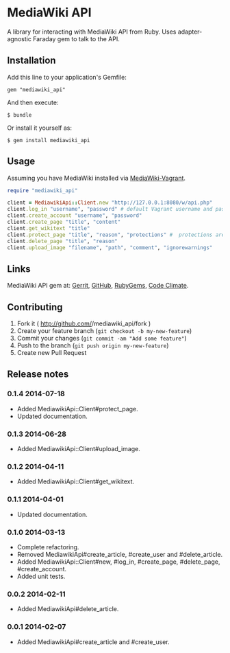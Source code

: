 # MediaWiki API

A library for interacting with MediaWiki API from Ruby. Uses adapter-agnostic
Faraday gem to talk to the API.

## Installation

Add this line to your application's Gemfile:

    gem "mediawiki_api"

And then execute:

    $ bundle

Or install it yourself as:

    $ gem install mediawiki_api

## Usage

Assuming you have MediaWiki installed via [MediaWiki-Vagrant](https://www.mediawiki.org/wiki/MediaWiki-Vagrant).

```ruby
require "mediawiki_api"

client = MediawikiApi::Client.new "http://127.0.0.1:8080/w/api.php"
client.log_in "username", "password" # default Vagrant username and password are "Admin", "vagrant"
client.create_account "username", "password"
client.create_page "title", "content"
client.get_wikitext "title"
client.protect_page "title", "reason", "protections" #  protections are optional, default is "edit=sysop|move=sysop"
client.delete_page "title", "reason"
client.upload_image "filename", "path", "comment", "ignorewarnings"
```

## Links

MediaWiki API gem at: [Gerrit](https://gerrit.wikimedia.org/r/#/admin/projects/mediawiki/ruby/api), [GitHub](https://github.com/wikimedia/mediawiki-ruby-api), [RubyGems](https://rubygems.org/gems/mediawiki_api), [Code Climate](https://codeclimate.com/github/wikimedia/mediawiki-ruby-api).


## Contributing

1. Fork it ( http://github.com/<my-github-username>/mediawiki_api/fork )
2. Create your feature branch (`git checkout -b my-new-feature`)
3. Commit your changes (`git commit -am "Add some feature"`)
4. Push to the branch (`git push origin my-new-feature`)
5. Create new Pull Request

## Release notes

### 0.1.4 2014-07-18

- Added MediawikiApi::Client#protect_page.
- Updated documentation.

### 0.1.3 2014-06-28

- Added MediawikiApi::Client#upload_image.

### 0.1.2 2014-04-11

- Added MediawikiApi::Client#get_wikitext.

### 0.1.1 2014-04-01

- Updated documentation.

### 0.1.0 2014-03-13

- Complete refactoring.
- Removed MediawikiApi#create_article, #create_user and #delete_article.
- Added MediawikiApi::Client#new, #log_in, #create_page, #delete_page, #create_account.
- Added unit tests.

### 0.0.2 2014-02-11

- Added MediawikiApi#delete_article.

### 0.0.1 2014-02-07

- Added MediawikiApi#create_article and #create_user.
